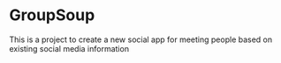 # GroupSoup
This is a project to create a new social app for meeting people based on existing social media information
